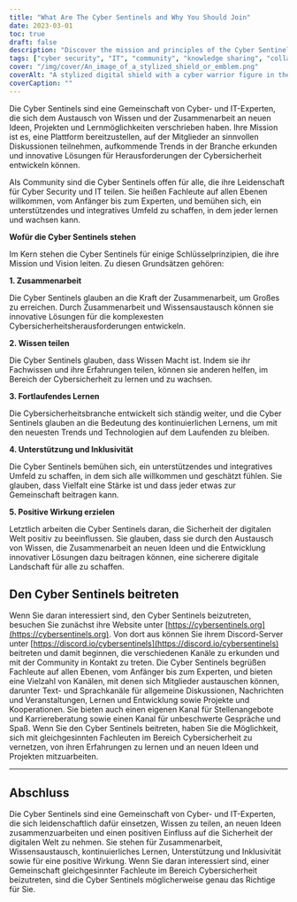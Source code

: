 ```yaml
---
title: "What Are The Cyber Sentinels and Why You Should Join"
date: 2023-03-01
toc: true
draft: false
description: "Discover the mission and principles of the Cyber Sentinels, a community of cyber and IT professionals committed to sharing knowledge and developing innovative solutions to cyber security challenges."
tags: ["cyber security", "IT", "community", "knowledge sharing", "collaboration", "continuous learning", "support", "inclusivity", "positive impact", "text channels", "voice channels", "career advice", "job opportunities", "learning resources", "emerging trends", "projects", "events", "conferences", "pet pictures", "technology"]
cover: "/img/cover/An_image_of_a_stylized_shield_or_emblem.png"
coverAlt: "A stylized digital shield with a cyber warrior figure in the center, surrounded by abstract shapes and lines representing data flows and network connection"
coverCaption: ""
---
```

 Die Cyber Sentinels sind eine Gemeinschaft von Cyber- und IT-Experten, die sich dem Austausch von Wissen und der Zusammenarbeit an neuen Ideen, Projekten und Lernmöglichkeiten verschrieben haben. Ihre Mission ist es, eine Plattform bereitzustellen, auf der Mitglieder an sinnvollen Diskussionen teilnehmen, aufkommende Trends in der Branche erkunden und innovative Lösungen für Herausforderungen der Cybersicherheit entwickeln können.  Als Community sind die Cyber Sentinels offen für alle, die ihre Leidenschaft für Cyber Security und IT teilen. Sie heißen Fachleute auf allen Ebenen willkommen, vom Anfänger bis zum Experten, und bemühen sich, ein unterstützendes und integratives Umfeld zu schaffen, in dem jeder lernen und wachsen kann.  **Wofür die Cyber Sentinels stehen**  Im Kern stehen die Cyber Sentinels für einige Schlüsselprinzipien, die ihre Mission und Vision leiten. Zu diesen Grundsätzen gehören:  **1. Zusammenarbeit**  Die Cyber Sentinels glauben an die Kraft der Zusammenarbeit, um Großes zu erreichen. Durch Zusammenarbeit und Wissensaustausch können sie innovative Lösungen für die komplexesten Cybersicherheitsherausforderungen entwickeln.  **2. Wissen teilen**  Die Cyber Sentinels glauben, dass Wissen Macht ist. Indem sie ihr Fachwissen und ihre Erfahrungen teilen, können sie anderen helfen, im Bereich der Cybersicherheit zu lernen und zu wachsen.  **3. Fortlaufendes Lernen**  Die Cybersicherheitsbranche entwickelt sich ständig weiter, und die Cyber Sentinels glauben an die Bedeutung des kontinuierlichen Lernens, um mit den neuesten Trends und Technologien auf dem Laufenden zu bleiben.  **4. Unterstützung und Inklusivität**  Die Cyber Sentinels bemühen sich, ein unterstützendes und integratives Umfeld zu schaffen, in dem sich alle willkommen und geschätzt fühlen. Sie glauben, dass Vielfalt eine Stärke ist und dass jeder etwas zur Gemeinschaft beitragen kann.  **5. Positive Wirkung erzielen**  Letztlich arbeiten die Cyber Sentinels daran, die Sicherheit der digitalen Welt positiv zu beeinflussen. Sie glauben, dass sie durch den Austausch von Wissen, die Zusammenarbeit an neuen Ideen und die Entwicklung innovativer Lösungen dazu beitragen können, eine sicherere digitale Landschaft für alle zu schaffen.  ## Den Cyber Sentinels beitreten  Wenn Sie daran interessiert sind, den Cyber Sentinels beizutreten, besuchen Sie zunächst ihre Website unter [https://cybersentinels.org](https://cybersentinels.org). Von dort aus können Sie ihrem Discord-Server unter [https://discord.io/cybersentinels](https://discord.io/cybersentinels) beitreten und damit beginnen, die verschiedenen Kanäle zu erkunden und mit der Community in Kontakt zu treten. Die Cyber Sentinels begrüßen Fachleute auf allen Ebenen, vom Anfänger bis zum Experten, und bieten eine Vielzahl von Kanälen, mit denen sich Mitglieder austauschen können, darunter Text- und Sprachkanäle für allgemeine Diskussionen, Nachrichten und Veranstaltungen, Lernen und Entwicklung sowie Projekte und Kooperationen. Sie bieten auch einen eigenen Kanal für Stellenangebote und Karriereberatung sowie einen Kanal für unbeschwerte Gespräche und Spaß. Wenn Sie den Cyber Sentinels beitreten, haben Sie die Möglichkeit, sich mit gleichgesinnten Fachleuten im Bereich Cybersicherheit zu vernetzen, von ihren Erfahrungen zu lernen und an neuen Ideen und Projekten mitzuarbeiten.  ___________________________________________________________________________  ## Abschluss  Die Cyber Sentinels sind eine Gemeinschaft von Cyber- und IT-Experten, die sich leidenschaftlich dafür einsetzen, Wissen zu teilen, an neuen Ideen zusammenzuarbeiten und einen positiven Einfluss auf die Sicherheit der digitalen Welt zu nehmen. Sie stehen für Zusammenarbeit, Wissensaustausch, kontinuierliches Lernen, Unterstützung und Inklusivität sowie für eine positive Wirkung. Wenn Sie daran interessiert sind, einer Gemeinschaft gleichgesinnter Fachleute im Bereich Cybersicherheit beizutreten, sind die Cyber Sentinels möglicherweise genau das Richtige für Sie.